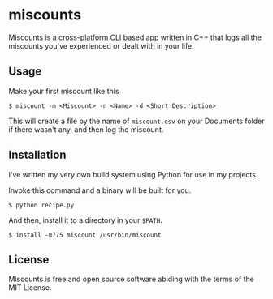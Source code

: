 # miscounts

Miscounts is a cross-platform CLI based app written in C++ that logs all the miscounts you've experienced
or dealt with in your life.

## Usage

Make your first miscount like this

```commandline
$ miscount -m <Miscount> -n <Name> -d <Short Description>
```

This will create a file by the name of `miscount.csv` on your Documents folder if there wasn't any, and
then log the miscount.

## Installation

I've written my very own build system using Python for use in my projects.

Invoke this command and a binary will be built for you.

```commandline
$ python recipe.py
```

And then, install it to a directory in your `$PATH`.

```commandline
$ install -m775 miscount /usr/bin/miscount
```

## License
Miscounts is free and open source software abiding with the terms of the MIT License.